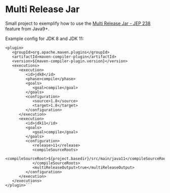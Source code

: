 # Multi Release Jar
Small project to exemplify how to use the [Multi Release Jar - JEP 238](https://openjdk.java.net/jeps/238) feature from Java9+.

Example config for JDK 8 and JDK 11:

```
<plugin>
   <groupId>org.apache.maven.plugins</groupId>
   <artifactId>maven-compiler-plugin</artifactId>
   <version>${maven-compiler-plugin.version}</version>
   <executions>
      <execution>
         <id>jdk8</id>
         <phase>compile</phase>
         <goals>
            <goal>compile</goal>
         </goals>
         <configuration>
            <source>1.8</source>
            <target>1.8</target>
         </configuration>
      </execution>
      <execution>
         <id>jdk11</id>
         <goals>
            <goal>compile</goal>
         </goals>
         <configuration>
            <release>11</release>
            <compileSourceRoots>
               <compileSourceRoot>${project.basedir}/src/main/java11</compileSourceRoot>
            </compileSourceRoots>
            <multiReleaseOutput>true</multiReleaseOutput>
         </configuration>
      </execution>
   </executions>
</plugin>```
